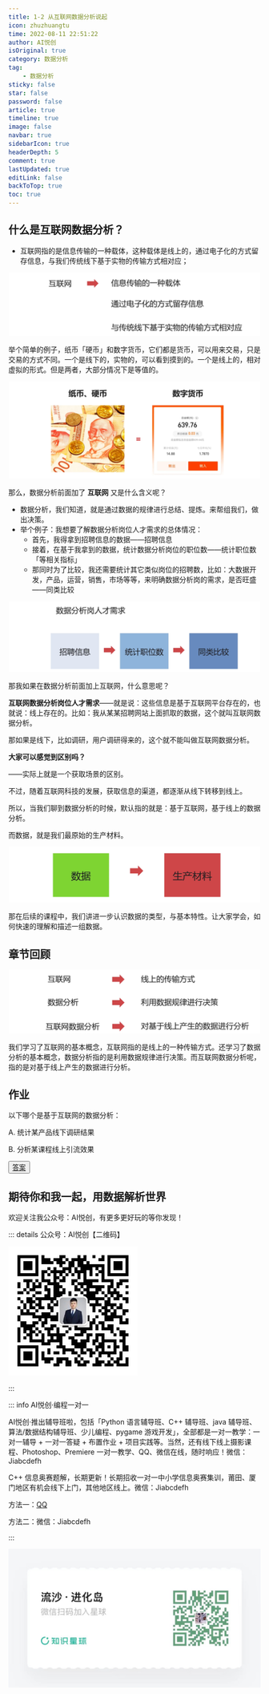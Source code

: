 ```yaml
---
title: 1-2 从互联网数据分析说起
icon: zhuzhuangtu
time: 2022-08-11 22:51:22
author: AI悦创
isOriginal: true
category: 数据分析
tag:
    - 数据分析
sticky: false
star: false
password: false
article: true
timeline: true
image: false
navbar: true
sidebarIcon: true
headerDepth: 5
comment: true
lastUpdated: true
editLink: false
backToTop: true
toc: true
---
```


## 什么是互联网数据分析？

- 互联网指的是信息传输的一种载体，这种载体是线上的，通过电子化的方式留存信息，与我们传统线下基于实物的传输方式相对应；

![image-20220811230330512](./02.assets/image-20220811230330512.png)



举个简单的例子，纸币「硬币」和数字货币，它们都是货币，可以用来交易，只是交易的方式不同。一个是线下的，实物的，可以看到摸到的。一个是线上的，相对虚拟的形式。但是两者，大部分情况下是等值的。

![image-20220811231048427](./02.assets/image-20220811231048427.png)

 那么，数据分析前面加了 **互联网** 又是什么含义呢？

- 数据分析，我们知道，就是通过数据的规律进行总结、提炼。来帮组我们，做出决策。
- 举个例子：我想要了解数据分析岗位人才需求的总体情况：
    - 首先，我得拿到招聘信息的数据——招聘信息
    - 接着，在基于我拿到的数据，统计数据分析岗位的职位数——统计职位数「等相关指标」
    - 那同时为了比较，我还需要统计其它类似岗位的招聘数，比如：大数据开发，产品，运营，销售，市场等等，来明确数据分析岗的需求，是否旺盛——同类比较

![image-20220811232614600](./02.assets/image-20220811232614600.png)



那我如果在数据分析前面加上互联网，什么意思呢？

**互联网数据分析岗位人才需求**——就是说：这些信息是基于互联网平台存在的，也就说：线上存在的。比如：我从某某招聘网站上面抓取的数据，这个就叫互联网数据分析。

那如果是线下，比如调研，用户调研得来的，这个就不能叫做互联网数据分析。

**大家可以感觉到区别吗？**

——实际上就是一个获取场景的区别。

不过，随着互联网科技的发展，获取信息的渠道，都逐渐从线下转移到线上。

所以，当我们聊到数据分析的时候，默认指的就是：基于互联网，基于线上的数据分析。

而数据，就是我们最原始的生产材料。

![image-20220812081501524](./02.assets/image-20220812081501524.png)

那在后续的课程中，我们讲进一步认识数据的类型，与基本特性。让大家学会，如何快速的理解和描述一组数据。



## 章节回顾

![image-20220812081913605](./02.assets/image-20220812081913605.png)

我们学习了互联网的基本概念，互联网指的是线上的一种传输方式。还学习了数据分析的基本概念，数据分析指的是利用数据规律进行决策。而互联网数据分析呢，指的是对基于线上产生的数据进行分析。

## 作业

以下哪个是基于互联网的数据分析：

A. 统计某产品线下调研结果

B. 分析某课程线上引流效果

<button name="button" style="color: black"><a href="/sjfx/Homework/2-1互联网数据分析.pdf" target="_blank">答案</a></button>

## 期待你和我一起，用数据解析世界

欢迎关注我公众号：AI悦创，有更多更好玩的等你发现！

::: details 公众号：AI悦创【二维码】

![](/gzh.jpg)

:::

::: info AI悦创·编程一对一

AI悦创·推出辅导班啦，包括「Python 语言辅导班、C++ 辅导班、java 辅导班、算法/数据结构辅导班、少儿编程、pygame 游戏开发」，全部都是一对一教学：一对一辅导 + 一对一答疑 + 布置作业 + 项目实践等。当然，还有线下线上摄影课程、Photoshop、Premiere 一对一教学、QQ、微信在线，随时响应！微信：Jiabcdefh

C++ 信息奥赛题解，长期更新！长期招收一对一中小学信息奥赛集训，莆田、厦门地区有机会线下上门，其他地区线上。微信：Jiabcdefh

方法一：[QQ](http://wpa.qq.com/msgrd?v=3&uin=1432803776&site=qq&menu=yes)

方法二：微信：Jiabcdefh

:::

![](/zsxq.jpg)

















